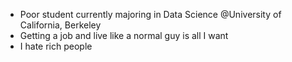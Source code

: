 - Poor student currently majoring in Data Science @University of California, Berkeley
- Getting a job and live like a normal guy is all I want
- I hate rich people

<!---
yj017/yj017 is a ✨ special ✨ repository because its `README.md` (this file) appears on your GitHub profile.
You can click the Preview link to take a look at your changes.
--->
